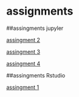 # assignments
##assingments jupyler

[assingment 2](https://github.com/lucatielemans/assignments/blob/master/assignment2.ipynb)

[assingment 3](https://github.com/lucatielemans/assignments/blob/master/assignment3.ipynb)

[assingment 4](https://github.com/lucatielemans/assignments/blob/master/assignment4.ipynb)

##assingments Rstudio

[assingment 1](https://github.com/lucatielemans/assignments/blob/master/graded_assignment_1.Rmd)
